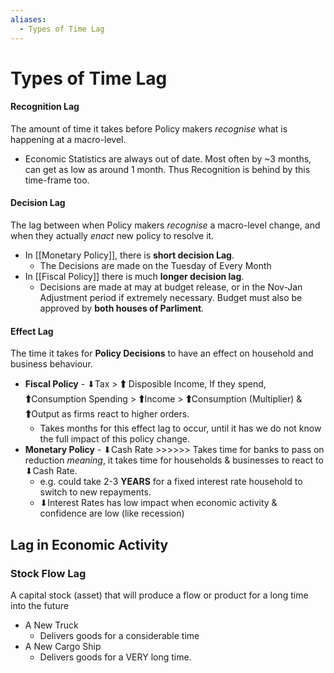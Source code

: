 ```yaml
---
aliases:
  - Types of Time Lag
---
```



# Types of Time Lag

#### Recognition Lag
The amount of time it takes before Policy makers *recognise* what is happening at a macro-level.
- Economic Statistics are always out of date. Most often by ~3 months, can get as low as around 1 month. Thus Recognition is behind by this time-frame too.
#### Decision Lag
The lag between when Policy makers *recognise* a macro-level change, and when they actually *enact* new policy to resolve it. 
 - In [[Monetary Policy]], there is **short decision Lag**.
	 - The Decisions are made on the Tuesday of Every Month
 - In [[Fiscal Policy]] there is much **longer decision lag**.
	 - Decisions are made at may at budget release, or in the Nov-Jan Adjustment period if extremely necessary. Budget must also be approved by **both houses of Parliment**.
#### Effect Lag
The time it takes for **Policy Decisions** to have an effect on household and business behaviour.
- **Fiscal Policy** - ⬇Tax > 🠱 Disposible Income, If they spend, 🠱Consumption Spending > 🠱Income > 🠱Consumption (Multiplier) & 🠱Output as firms react to higher orders.
	- Takes months for this effect lag to occur, until it has we do not know the full impact of this policy change.
- **Monetary Policy** - ⬇Cash Rate >>>>>> Takes time for banks to pass on reduction *meaning*, it takes time for households & businesses to react to ⬇Cash Rate.
	- e.g. could take 2-3 **YEARS** for a fixed interest rate household  to switch to new repayments.
	- ⬇Interest Rates has low impact when economic activity & confidence are low (like recession)



## Lag in Economic Activity

### Stock Flow Lag
A capital stock (asset) that will produce a flow or product for a long time into the future
- A New Truck
	- Delivers goods for a considerable time
- A New Cargo Ship
	- Delivers goods for a VERY long time.
